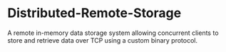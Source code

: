 # Distributed-Remote-Storage
A remote in-memory data storage system allowing concurrent clients to store and retrieve data over TCP using a custom binary protocol.

